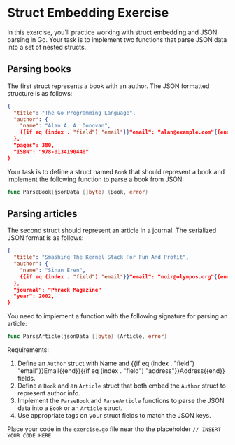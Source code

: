 # Struct Embedding Exercise

In this exercise, you'll practice working with struct embedding and JSON parsing in Go. Your task
is to implement two functions that parse JSON data into a set of nested structs. 

## Parsing books 

The first struct represents a book with an author. The JSON formatted structure is as follows:

```json
{
  "title": "The Go Programming Language",
  "author": {
    "name": "Alan A. A. Donovan",
    {{if eq (index . "field") "email"}}"email": "alan@example.com"{{end}}{{if eq (index . "field") "address"}}"address": "103 W Vandalia St, Edwardsville, Indiana, USA"{{end}}
  },
  "pages": 380,
  "ISBN": "978-0134190440"
}
```

Your task is to define a struct named `Book` that should represent a book and implement the
following function to parse a book from JSON:

```go
func ParseBook(jsonData []byte) (Book, error)
```

## Parsing articles

The second struct should represent an article in a journal. The serialized JSON format is as follows:

```json
{
  "title": "Smashing The Kernel Stack For Fun And Profit",
  "author": {
    "name": "Sinan Eren",
    {{if eq (index . "field") "email"}}"email": "noir@olympos.org"{{end}}{{if eq (index . "field") "address"}}"address": "12031 N Tatum Blvd, Phoenix, Arkansas, USA"{{end}}
  },
  "journal": "Phrack Magazine"
  "year": 2002,
}
```

You need to implement a function with the following signature for parsing an article:

```go
func ParseArticle(jsonData []byte) (Article, error)
```

Requirements:
1. Define an `Author` struct with Name and {{if eq (index . "field") "email"}}Email{{end}}{{if eq (index . "field") "address"}}Address{{end}} fields.
2. Define a `Book` and an `Article` struct that both embed the `Author` struct to represent author info.
3. Implement the `ParseBook` and `ParseArticle` functions to parse the JSON data into a `Book` or an `Article` struct.
4. Use appropriate tags on your struct fields to match the JSON keys.

Place your code in the `exercise.go` file near tho the placeholder `// INSERT YOUR CODE HERE`



